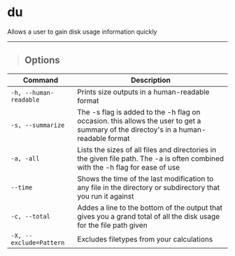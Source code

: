 # du

Allows a user to gain disk usage information quickly

---

> ## **Options**

| **Command**   | **Description**   |
| --------------|-------------------|
| `-h, --human-readable` | Prints size outputs in a human-readable format |
| `-s, --summarize` | The -s flag is added to the -h flag on occasion. this allows the user to get a summary of the directoy's in a human-readable format |
| `-a, -all` | Lists the sizes of all files and directories in the given file path. The -a is often combined with the -h flag for ease of use |
| `--time` | Shows the time of the last modification to any file in the directory or subdirectory that you run it against
| `-c, --total` | Addes a line to the bottom of the output that gives you a grand total of all the disk usage for the file path given |        
| `-X, --exclude=Pattern` | Excludes filetypes from your calculations |